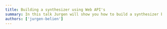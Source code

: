 ```yaml
---
title: Building a synthesizer using Web API's
summary: In this talk Jurgen will show you how to build a synthesizer by just using web api's.
authors: ['jurgen-belien']
---
```

